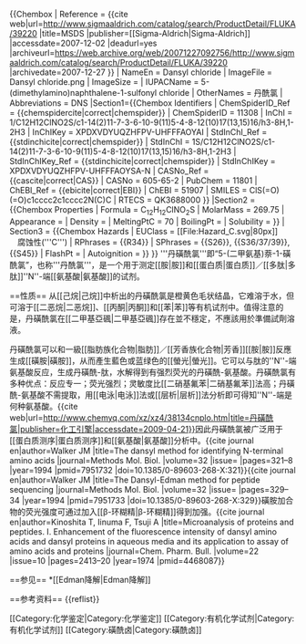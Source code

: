 {{Chembox
| Reference = <ref>{{cite web|url=http://www.sigmaaldrich.com/catalog/search/ProductDetail/FLUKA/39220 |title=MSDS |publisher=[[Sigma-Aldrich|Sigma-Aldrich]] |accessdate=2007-12-02 |deadurl=yes |archiveurl=https://web.archive.org/web/20071227092756/http://www.sigmaaldrich.com/catalog/search/ProductDetail/FLUKA/39220 |archivedate=2007-12-27 }}</ref>
| NameEn = Dansyl chloride
| ImageFile = Dansyl chloride.png
| ImageSize = 
| IUPACName = 5-(dimethylamino)naphthalene-1-sulfonyl chloride
| OtherNames = 丹酰氯
| Abbreviations = DNS
|Section1={{Chembox Identifiers
| ChemSpiderID_Ref = {{chemspidercite|correct|chemspider}}
| ChemSpiderID = 11308
| InChI = 1/C12H12ClNO2S/c1-14(2)11-7-3-6-10-9(11)5-4-8-12(10)17(13,15)16/h3-8H,1-2H3
| InChIKey = XPDXVDYUQZHFPV-UHFFFAOYAI
| StdInChI_Ref = {{stdinchicite|correct|chemspider}}
| StdInChI = 1S/C12H12ClNO2S/c1-14(2)11-7-3-6-10-9(11)5-4-8-12(10)17(13,15)16/h3-8H,1-2H3
| StdInChIKey_Ref = {{stdinchicite|correct|chemspider}}
| StdInChIKey = XPDXVDYUQZHFPV-UHFFFAOYSA-N
| CASNo_Ref = {{cascite|correct|CAS}}
| CASNo = 605-65-2 
| PubChem = 11801
| ChEBI_Ref = {{ebicite|correct|EBI}}
| ChEBI = 51907
| SMILES = ClS(=O)(=O)c1cccc2c1cccc2N(C)C
| RTECS = QK3688000
 }}
|Section2 = {{Chembox Properties
|   Formula = C<sub>12</sub>H<sub>12</sub>ClNO<sub>2</sub>S
|   MolarMass = 269.75 
|   Appearance = 
|   Density = 
|   MeltingPtC = 70
|   BoilingPt = 
|   Solubility = 
  }}
| Section3 = {{Chembox Hazards
|   EUClass = [[File:Hazard_C.svg|80px]]<br />　腐蚀性('''C''')
|   RPhrases = {{R34}}
|   SPhrases = {{S26}}, {{S36/37/39}}, {{S45}}
|   FlashPt = 
|   Autoignition = 
  }}
}}
'''丹磺酰氯'''即“5-(二甲氨基)萘-1-磺酰氯”，也称'''丹酰氯'''，是一个用于测定[[胺|胺]]和[[蛋白质|蛋白质]]／[[多肽|多肽]]''N''-端[[氨基酸|氨基酸]]的试剂。

==性质==
从[[己烷|己烷]]中析出的丹磺酰氯是橙黄色毛状结晶，它难溶于水，但可溶于[[二恶烷|二恶烷]]、[[丙酮|丙酮]]和[[苯|苯]]等有机试剂中。值得注意的是，丹磺酰氯在[[二甲基亞碸|二甲基亞碸]]存在並不穩定，不應該用於準備試劑溶液。


丹磺酰氯可以和一級[[脂肪族化合物|脂肪]]／[[芳香族化合物|芳香]][[胺|胺]]反應生成[[磺胺|磺胺]]，从而產生藍色或蓝绿色的[[螢光|螢光]]。它可以与肽的''N''-端氨基酸反应，生成丹磺酰-肽，水解得到有强烈荧光的丹磺酰-氨基酸。丹磺酰氯有多种优点：反应专一；荧光强烈；灵敏度比[[二硝基氟苯|二硝基氟苯]]法高；丹磺酰-氨基酸不需提取，用[[电泳|电泳]]法或[[层析|层析]]法分析即可得知''N''-端是何种氨基酸。<ref>{{cite web|url=http://www.chemyq.com/xz/xz4/38134cnplo.htm|title=丹磺酰氯|publisher=化工引擎|accessdate=2009-04-21}}</ref>因此丹磺酰氯被广泛用于[[蛋白质测序|蛋白质测序]]和[[氨基酸|氨基酸]]分析中。<ref>{{cite journal en|author=Walker JM |title=The dansyl method for identifying N-terminal amino acids |journal=Methods Mol. Biol. |volume=32 |issue= |pages=321–8 |year=1994 |pmid=7951732 |doi=10.1385/0-89603-268-X:321}}</ref><ref>{{cite journal en|author=Walker JM |title=The Dansyl-Edman method for peptide sequencing |journal=Methods Mol. Biol. |volume=32 |issue= |pages=329–34 |year=1994 |pmid=7951733 |doi=10.1385/0-89603-268-X:329}}</ref>磺胺加合物的荧光强度可通过加入[[β-环糊精|β-环糊精]]得到加强。<ref>{{cite journal en|author=Kinoshita T, Iinuma F, Tsuji A |title=Microanalysis of proteins and peptides. I. Enhancement of the fluorescence intensity of dansyl amino acids and dansyl proteins in aqueous media and its application to assay of amino acids and proteins |journal=Chem. Pharm. Bull. |volume=22 |issue=10 |pages=2413–20 |year=1974 |pmid=4468087}}</ref>

==参见==
*[[Edman降解|Edman降解]]

==参考资料==
{{reflist}}

[[Category:化学鉴定|Category:化学鉴定]]
[[Category:有机化学试剂|Category:有机化学试剂]]
[[Category:磺酰卤|Category:磺酰卤]]